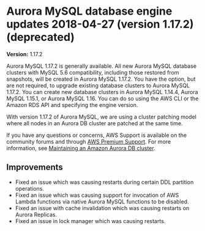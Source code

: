 # Aurora MySQL database engine updates 2018\-04\-27 \(version 1\.17\.2\) \(deprecated\)<a name="AuroraMySQL.Updates.1172"></a>

**Version:** 1\.17\.2

Aurora MySQL 1\.17\.2 is generally available\. All new Aurora MySQL database clusters with MySQL 5\.6 compatibility, including those restored from snapshots, will be created in Aurora MySQL 1\.17\.2\. You have the option, but are not required, to upgrade existing database clusters to Aurora MySQL 1\.17\.2\. You can create new database clusters in Aurora MySQL 1\.14\.4, Aurora MySQL 1\.15\.1, or Aurora MySQL 1\.16\. You can do so using the AWS CLI or the Amazon RDS API and specifying the engine version\. 

With version 1\.17\.2 of Aurora MySQL, we are using a cluster patching model where all nodes in an Aurora DB cluster are patched at the same time\. 

If you have any questions or concerns, AWS Support is available on the community forums and through [AWS Premium Support](http://aws.amazon.com/support)\. For more information, see [Maintaining an Amazon Aurora DB cluster](USER_UpgradeDBInstance.Maintenance.md)\.

## Improvements<a name="AuroraMySQL.Updates.1172.Improvements"></a>
+ Fixed an issue which was causing restarts during certain DDL partition operations\.
+ Fixed an issue which was causing support for invocation of AWS Lambda functions via native Aurora MySQL functions to be disabled\.
+ Fixed an issue with cache invalidation which was causing restarts on Aurora Replicas\.
+ Fixed an issue in lock manager which was causing restarts\.